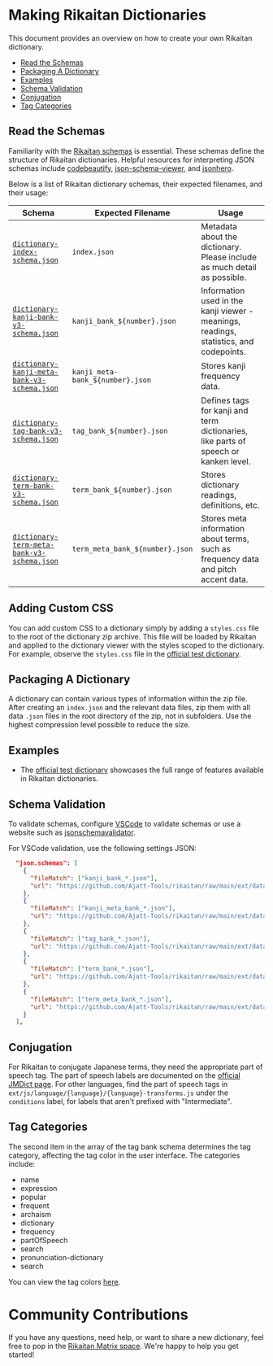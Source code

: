 # Making Rikaitan Dictionaries　<!-- omit in toc -->

This document provides an overview on how to create your own Rikaitan dictionary.

- [Read the Schemas](#read-the-schemas)
- [Packaging A Dictionary](#packaging-a-dictionary)
- [Examples](#examples)
- [Schema Validation](#schema-validation)
- [Conjugation](#conjugation)
- [Tag Categories](#tag-categories)

## Read the Schemas

Familiarity with the [Rikaitan schemas](https://github.com/Ajatt-Tools/rikaitan/tree/main/ext/data/schemas) is essential. These schemas define the structure of Rikaitan dictionaries. Helpful resources for interpreting JSON schemas include [codebeautify](https://codebeautify.org/jsonviewer/), [json-schema-viewer](https://json-schema-viewer.vercel.app/), and [jsonhero](https://jsonhero.io/).

Below is a list of Rikaitan dictionary schemas, their expected filenames, and their usage:

| Schema                                                                                                                                                      | Expected Filename                | Usage                                                                                  |
| ----------------------------------------------------------------------------------------------------------------------------------------------------------- | -------------------------------- | -------------------------------------------------------------------------------------- |
| [`dictionary-index-schema.json`](https://github.com/Ajatt-Tools/rikaitan/tree/main/ext/data/schemas/dictionary-index-schema.json)                           | `index.json`                     | Metadata about the dictionary. Please include as much detail as possible.              |
| [`dictionary-kanji-bank-v3-schema.json`](https://github.com/Ajatt-Tools/rikaitan/tree/main/ext/data/schemas/dictionary-kanji-bank-v3-schema.json)           | `kanji_bank_${number}.json`      | Information used in the kanji viewer - meanings, readings, statistics, and codepoints. |
| [`dictionary-kanji-meta-bank-v3-schema.json`](https://github.com/Ajatt-Tools/rikaitan/tree/main/ext/data/schemas/dictionary-kanji-meta-bank-v3-schema.json) | `kanji_meta-bank_${number}.json` | Stores kanji frequency data.                                                           |
| [`dictionary-tag-bank-v3-schema.json`](https://github.com/Ajatt-Tools/rikaitan/tree/main/ext/data/schemas/dictionary-tag-bank-v3-schema.json)               | `tag_bank_${number}.json`        | Defines tags for kanji and term dictionaries, like parts of speech or kanken level.    |
| [`dictionary-term-bank-v3-schema.json`](https://github.com/Ajatt-Tools/rikaitan/tree/main/ext/data/schemas/dictionary-term-bank-v3-schema.json)             | `term_bank_${number}.json`       | Stores dictionary readings, definitions, etc.                                          |
| [`dictionary-term-meta-bank-v3-schema.json`](https://github.com/Ajatt-Tools/rikaitan/tree/main/ext/data/schemas/dictionary-term-meta-bank-v3-schema.json)   | `term_meta_bank_${number}.json`  | Stores meta information about terms, such as frequency data and pitch accent data.     |

## Adding Custom CSS

You can add custom CSS to a dictionary simply by adding a `styles.css` file to the root of the dictionary zip archive. This file will be loaded by Rikaitan and applied to the dictionary viewer with the styles scoped to the dictionary. For example, observe the `styles.css` file in the [official test dictionary](https://github.com/Ajatt-Tools/rikaitan/tree/main/test/data/dictionaries/valid-dictionary1).

## Packaging A Dictionary

A dictionary can contain various types of information within the zip file. After creating an `index.json` and the relevant data files, zip them with all data `.json` files in the root directory of the zip, not in subfolders. Use the highest compression level possible to reduce the size.

## Examples

- The [official test dictionary](https://github.com/Ajatt-Tools/rikaitan/tree/main/test/data/dictionaries/valid-dictionary1) showcases the full range of features available in Rikaitan dictionaries.

## Schema Validation

To validate schemas, configure [VSCode](https://code.visualstudio.com/docs/languages/json#_json-schemas-and-settings) to validate schemas or use a website such as [jsonschemavalidator](https://www.jsonschemavalidator.net/).

For VSCode validation, use the following settings JSON:

```json
  "json.schemas": [
    {
      "fileMatch": ["kanji_bank_*.json"],
      "url": "https://github.com/Ajatt-Tools/rikaitan/raw/main/ext/data/schemas/dictionary-kanji-bank-v3-schema.json"
    },
    {
      "fileMatch": ["kanji_meta_bank_*.json"],
      "url": "https://github.com/Ajatt-Tools/rikaitan/raw/main/ext/data/schemas/dictionary-kanji-meta-bank-v3-schema.json"
    },
    {
      "fileMatch": ["tag_bank_*.json"],
      "url": "https://github.com/Ajatt-Tools/rikaitan/raw/main/ext/data/schemas/dictionary-tag-bank-v3-schema.json"
    },
    {
      "fileMatch": ["term_bank_*.json"],
      "url": "https://github.com/Ajatt-Tools/rikaitan/raw/main/ext/data/schemas/dictionary-term-bank-v3-schema.json"
    },
    {
      "fileMatch": ["term_meta_bank_*.json"],
      "url": "https://github.com/Ajatt-Tools/rikaitan/raw/main/ext/data/schemas/dictionary-term-meta-bank-v3-schema.json"
    }
  ],
```

## Conjugation

For Rikaitan to conjugate Japanese terms, they need the appropriate part of speech tag. The part of speech labels are documented on the [official JMDict page](http://www.edrdg.org/jmdictdb/cgi-bin/edhelp.py?svc=jmdict&sid=#kw_pos). For other languages, find the part of speech tags in `ext/js/language/{language}/{language}-transforms.js` under the `conditions` label, for labels that aren't prefixed with "Intermediate".

## Tag Categories

The second item in the array of the tag bank schema determines the tag category, affecting the tag color in the user interface. The categories include:

- name
- expression
- popular
- frequent
- archaism
- dictionary
- frequency
- partOfSpeech
- search
- pronunciation-dictionary
- search

You can view the tag colors [here](https://github.com/Ajatt-Tools/rikaitan/blob/e60ec04b262301caaee0ecc9289ad5c3ddd15d7d/ext/css/display.css#L136-L149).

# Community Contributions

If you have any questions, need help, or want to share a new dictionary, feel free to pop in the [Rikaitan Matrix space](https://tatsumoto.neocities.org/blog/join-our-community). We're happy to help you get started!
